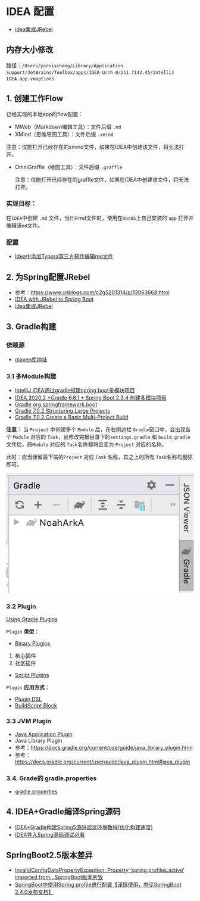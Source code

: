 # IDEA 配置

- [idea集成JRebel](file:////Users/yannischeng/Documents/All_Collection/Other/Server端概念相关.graffle)

## 内存大小修改
 路径：`/Users/yannischeng/Library/Application Support/JetBrains/Toolbox/apps/IDEA-U/ch-0/211.7142.45/IntelliJ IDEA.app.vmoptions`

## 1. 创建工作Flow

已经实现的本地app的flow配置：

- MWeb（Markdown编辑工具）：文件后缀 `.md`
- XMind（思维导图工具）：文件后缀 `.xmind`

 注意：仅能打开已经存在的xmind文件，如果在IDEA中创建该文件，将无法打开。
 
- OmniGraffle（绘图工具）：文件后缀 `.graffle`

  注意：仅能打开已经存在的graffle文件，如果在IDEA中创建该文件，将无法打开。


### 实现目标：
在`IDEA`中创建 `.md` 文件，当`打开`md文件时，使用在`macOS`上自己安装的 `app` 打开并编辑该`md`文件。

### 配置

- [Idea中添加Typora第三方软件编辑md文件](https://www.cnblogs.com/cndarren/p/14415213.html)

## 2. 为Spring配置JRebel

- 参考：https://www.cnblogs.com/c2g5201314/p/13063668.html
- [IDEA with JRebel to Spring Boot](https://www.imooc.com/article/303635)
- [idea集成JRebel](https://www.cnblogs.com/-xuzhankun/p/13331109.html)



## 3. Gradle构建

### 依赖源

 - [maven库地址](https://mvnrepository.com/)


### 3.1 多Module构建

- [IntelliJ IDEA通过gradle搭建spring boot多模块项目](https://www.cnblogs.com/davidhhuan/p/12232908.html)
- [IDEA 2020.2 +Gradle 6.6.1 + Spring Boot 2.3.4 创建多模块项目](https://blog.csdn.net/zh452647457/article/details/108844078?utm_medium=distribute.pc_relevant.none-task-blog-baidujs_title-0&spm=1001.2101.3001.4242)
- [Gradle org.springframework.boot](https://plugins.gradle.org/plugin/org.springframework.boot)
- [Gradle 7.0.2 Structuring Large Projects](https://docs.gradle.org/current/userguide/structuring_software_products.html#structure_large_projects)
- [Gradle 7.0.2 Create a Basic Multi-Project Build](https://docs.gradle.org/current/userguide/multi_project_builds.html#multi_project_builds)

**注意：**
当 `Project` 中创建多个 `Module` 后，在右侧边栏 `Gradle`窗口中，会出现各个 `Module` 对应的 `Task`，且修改完根目录下的`settings.gradle` 和 `build.gradle`文件后，原`Module` 对应的 `Task`名称都将会变为 `Project` 对应的名称。

此时：应当保留最下端的`Project` 对应 `Task` 名称，其之上的所有 `Task`名称均删除即可。

![](/images/gradle-task配置.png)

### 3.2 Plugin

[Using Gradle Plugins](https://docs.gradle.org/current/userguide/plugins.html)

`Plugin` **类型**： 

- [Binary Plugins](https://docs.gradle.org/current/userguide/plugins.html#sec:binary_plugins)
 1. 核心插件
 2. 社区插件
- [Script Plugins](https://docs.gradle.org/current/userguide/plugins.html#sec:script_plugins)

`Plugin` **应用方式**：

- [Plugin DSL](https://docs.gradle.org/current/userguide/plugins.html#sec:plugins_block)
- [BuildScript Block](https://docs.gradle.org/current/userguide/plugins.html#sec:applying_plugins_buildscript)



### 3.3 JVM Plugin

- [Java Application Plugin](https://docs.gradle.org/current/userguide/application_plugin.html#application_plugin)
- Java Library Plugin
 - 参考：https://docs.gradle.org/current/userguide/java_library_plugin.html
 - 参考：https://docs.gradle.org/current/userguide/java_plugin.html#java_plugin

### 3.4. Grade的 gradle.properties

- [gradle.properties](https://docs.gradle.org/current/userguide/build_environment.html)


## 4. IDEA+Gradle编译Spring源码

- [IDEA+Gradle构建Spring5源码阅读环境教程(优化构建速度)](https://zhuanlan.zhihu.com/p/149641082)
- [IDEA导入Spring源码调试必看](https://blog.csdn.net/u013469325/article/details/106586497)

## SpringBoot2.5版本差异

- [InvalidConfigDataPropertyException: Property ‘spring.profiles.active‘ imported from...SpringBoot版本所致](https://blog.csdn.net/Be_insighted/article/details/119062722)
- [SpringBoot中使用Spring profile进行配置【谨慎使用，参见SpringBoot 2.4.0发布文档】](https://www.cnblogs.com/fanqisoft/p/14048773.html)
